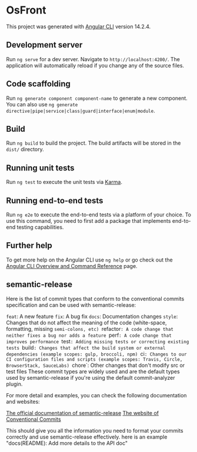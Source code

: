 # OsFront

This project was generated with [Angular CLI](https://github.com/angular/angular-cli) version 14.2.4.

## Development server

Run `ng serve` for a dev server. Navigate to `http://localhost:4200/`. The application will automatically reload if you change any of the source files.

## Code scaffolding

Run `ng generate component component-name` to generate a new component. You can also use `ng generate directive|pipe|service|class|guard|interface|enum|module`.

## Build

Run `ng build` to build the project. The build artifacts will be stored in the `dist/` directory.

## Running unit tests

Run `ng test` to execute the unit tests via [Karma](https://karma-runner.github.io).

## Running end-to-end tests

Run `ng e2e` to execute the end-to-end tests via a platform of your choice. To use this command, you need to first add a package that implements end-to-end testing capabilities.

## Further help

To get more help on the Angular CLI use `ng help` or go check out the [Angular CLI Overview and Command Reference](https://angular.io/cli) page.

## semantic-release

Here is the list of commit types that conform to the conventional commits specification and can be used with semantic-release:

`feat`: A new feature
`fix`: A bug fix
`docs`: Documentation changes
`style`: Changes that do not affect the meaning of the code (white-space, formatting, missing `semi-colons, etc)
`refactor`: A code change that neither fixes a bug nor adds a feature
`perf`: A code change that improves performance
`test`: Adding missing tests or correcting existing tests
`build`: Changes that affect the build system or external dependencies (example scopes: gulp, broccoli, npm)
`ci`: Changes to our CI configuration files and scripts (example scopes: Travis, Circle, BrowserStack, SauceLabs)
`chore`: Other changes that don't modify src or test files
These commit types are widely used and are the default types used by semantic-release if you're using the default commit-analyzer plugin.

For more detail and examples, you can check the following documentation and websites:

[The official documentation of semantic-release](https://semantic-release.gitbook.io/)
[The website of Conventional Commits](https://www.conventionalcommits.org/en/v1.0.0/)

This should give you all the information you need to format your commits correctly and use semantic-release effectively.
here is an example "docs(README): Add more details to the API doc"
